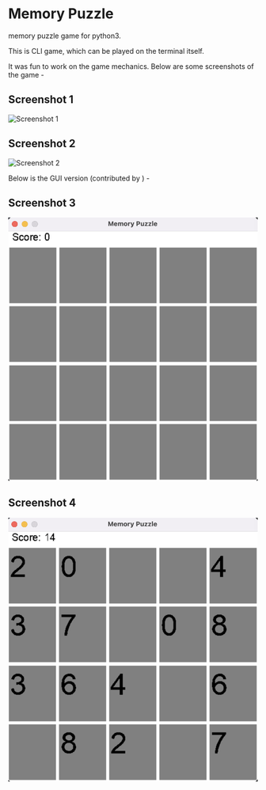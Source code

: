 # Memory Puzzle

memory puzzle game for python3.

This is CLI game, which can be played on the terminal itself.

It was fun to work on the game mechanics.
Below are some screenshots of the game -

## Screenshot 1
![Screenshot 1](image1.png)

## Screenshot 2
![Screenshot 2](image2.png)

Below is the GUI version (contributed by ) -
## Screenshot 3
![Screenshot 3](image3.png)

## Screenshot 4
![Screenshot 4](image4.png)